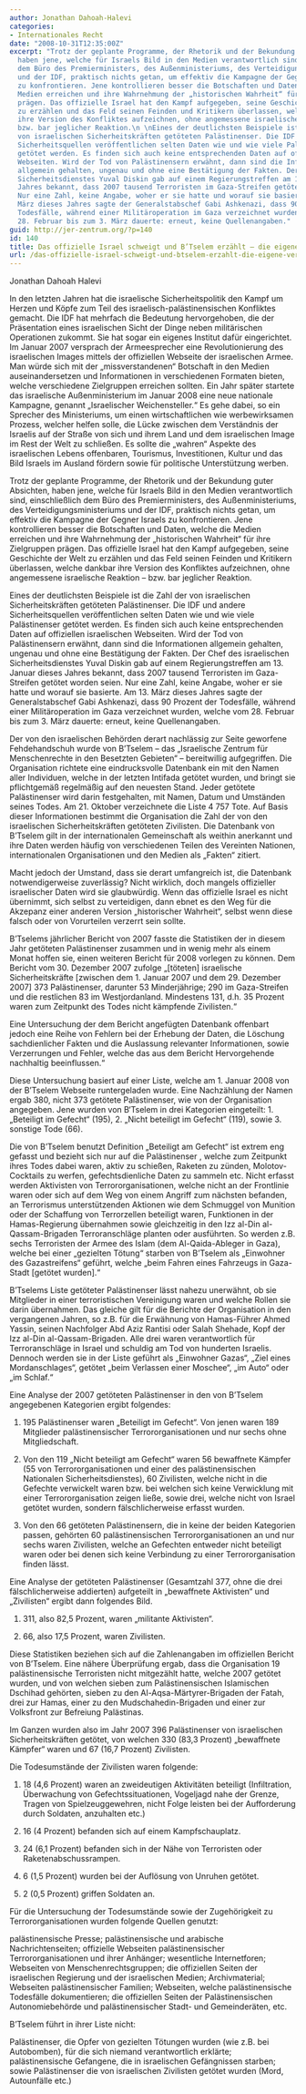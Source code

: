 ```yaml
---
author: Jonathan Dahoah-Halevi
categories:
- Internationales Recht
date: "2008-10-31T12:35:00Z"
excerpt: "Trotz der geplante Programme, der Rhetorik und der Bekundung guter Absichten,
  haben jene, welche für Israels Bild in den Medien verantwortlich sind, einschließlich
  dem Büro des Premierministers, des Außenministeriums, des Verteidigungsministeriums
  und der IDF, praktisch nichts getan, um effektiv die Kampagne der Gegner Israels
  zu konfrontieren. Jene kontrollieren besser die Botschaften und Daten, welche die
  Medien erreichen und ihre Wahrnehmung der „historischen Wahrheit“ für ihre Zielgruppen
  prägen. Das offizielle Israel hat den Kampf aufgegeben, seine Geschichte der Welt
  zu erzählen und das Feld seinen Feinden und Kritikern überlassen, welche dankbar
  ihre Version des Konfliktes aufzeichnen, ohne angemessene israelische Reaktion –
  bzw. bar jeglicher Reaktion.\n \nEines der deutlichsten Beispiele ist die Zahl der
  von israelischen Sicherheitskräften getöteten Palästinenser. Die IDF und andere
  Sicherheitsquellen veröffentlichen selten Daten wie und wie viele Palästinenser
  getötet werden. Es finden sich auch keine entsprechenden Daten auf offiziellen israelischen
  Webseiten. Wird der Tod von Palästinensern erwähnt, dann sind die Informationen
  allgemein gehalten, ungenau und ohne eine Bestätigung der Fakten. Der Chef des israelischen
  Sicherheitsdienstes Yuval Diskin gab auf einem Regierungstreffen am 13. Januar dieses
  Jahres bekannt, dass 2007 tausend Terroristen im Gaza-Streifen getötet worden seien.
  Nur eine Zahl, keine Angabe, woher er sie hatte und worauf sie basierte. Am 13.
  März dieses Jahres sagte der Generalstabschef Gabi Ashkenazi, dass 90 Prozent der
  Todesfälle, während einer Militäroperation im Gaza verzeichnet wurden, welche vom
  28. Februar bis zum 3. März dauerte: erneut, keine Quellenangaben."
guid: http://jer-zentrum.org/?p=140
id: 140
title: Das offizielle Israel schweigt und B’Tselem erzählt – die eigene Version
url: /das-offizielle-israel-schweigt-und-btselem-erzahlt-die-eigene-version/
---
```



Jonathan Dahoah Halevi

 

In den letzten Jahren hat die israelische Sicherheitspolitik den Kampf um Herzen und Köpfe zum Teil des israelisch-palästinensischen Konfliktes gemacht. Die IDF hat mehrfach die Bedeutung hervorgehoben, die der Präsentation eines israelischen Sicht der Dinge neben militärischen Operationen zukommt. Sie hat sogar ein eigenes Institut dafür eingerichtet. Im Januar 2007 versprach der Armeesprecher eine Revolutionierung des israelischen Images mittels der offiziellen Webseite der israelischen Armee. Man würde sich mit der „missverstandenen“ Botschaft in den Medien auseinandersetzen und Informationen in verschiedenen Formaten bieten, welche verschiedene Zielgruppen erreichen sollten. Ein Jahr später startete das israelische Außenministerium im Januar 2008 eine neue nationale Kampagne, genannt „Israelischer Weichensteller.“ Es gehe dabei, so ein Sprecher des Ministeriums, um einen wirtschaftlichen wie werbewirksamen Prozess, welcher helfen solle, die Lücke zwischen dem Verständnis der Israelis auf der Straße von sich und ihrem Land und dem israelischen Image im Rest der Welt zu schließen. Es sollte die „wahren“ Aspekte des israelischen Lebens offenbaren, Tourismus, Investitionen, Kultur und das Bild Israels im Ausland fördern sowie für politische Unterstützung werben.

 

Trotz der geplante Programme, der Rhetorik und der Bekundung guter Absichten, haben jene, welche für Israels Bild in den Medien verantwortlich sind, einschließlich dem Büro des Premierministers, des Außenministeriums, des Verteidigungsministeriums und der IDF, praktisch nichts getan, um effektiv die Kampagne der Gegner Israels zu konfrontieren. Jene kontrollieren besser die Botschaften und Daten, welche die Medien erreichen und ihre Wahrnehmung der „historischen Wahrheit“ für ihre Zielgruppen prägen. Das offizielle Israel hat den Kampf aufgegeben, seine Geschichte der Welt zu erzählen und das Feld seinen Feinden und Kritikern überlassen, welche dankbar ihre Version des Konfliktes aufzeichnen, ohne angemessene israelische Reaktion – bzw. bar jeglicher Reaktion.

 

Eines der deutlichsten Beispiele ist die Zahl der von israelischen Sicherheitskräften getöteten Palästinenser. Die IDF und andere Sicherheitsquellen veröffentlichen selten Daten wie und wie viele Palästinenser getötet werden. Es finden sich auch keine entsprechenden Daten auf offiziellen israelischen Webseiten. Wird der Tod von Palästinensern erwähnt, dann sind die Informationen allgemein gehalten, ungenau und ohne eine Bestätigung der Fakten. Der Chef des israelischen Sicherheitsdienstes Yuval Diskin gab auf einem Regierungstreffen am 13. Januar dieses Jahres bekannt, dass 2007 tausend Terroristen im Gaza-Streifen getötet worden seien. Nur eine Zahl, keine Angabe, woher er sie hatte und worauf sie basierte. Am 13. März dieses Jahres sagte der Generalstabschef Gabi Ashkenazi, dass 90 Prozent der Todesfälle, während einer Militäroperation im Gaza verzeichnet wurden, welche vom 28. Februar bis zum 3. März dauerte: erneut, keine Quellenangaben.

 

Der von den israelischen Behörden derart nachlässig zur Seite geworfene Fehdehandschuh wurde von B’Tselem – das „Israelische Zentrum für Menschenrechte in den Besetzten Gebieten“ – bereitwillig aufgegriffen. Die Organisation richtete eine eindrucksvolle Datenbank ein mit den Namen aller Individuen, welche in der letzten Intifada getötet wurden, und bringt sie pflichtgemäß regelmäßig auf den neuesten Stand. Jeder getötete Palästinenser wird darin festgehalten, mit Namen, Datum und Umständen seines Todes. Am 21. Oktober verzeichnete die Liste 4 757 Tote. Auf Basis dieser Informationen bestimmt die Organisation die Zahl der von den israelischen Sicherheitskräften getöteten Zivilisten. Die Datenbank von B’Tselem gilt in der internationalen Gemeinschaft als weithin anerkannt und ihre Daten werden häufig von verschiedenen Teilen des Vereinten Nationen, internationalen Organisationen und den Medien als „Fakten“ zitiert.

 

Macht jedoch der Umstand, dass sie derart umfangreich ist, die Datenbank notwendigerweise zuverlässig? Nicht wirklich, doch mangels offizieller israelischer Daten wird sie glaubwürdig. Wenn das offizielle Israel es nicht übernimmt, sich selbst zu verteidigen, dann ebnet es den Weg für die Akzepanz einer anderen Version „historischer Wahrheit“, selbst wenn diese falsch oder von Vorurteilen verzerrt sein sollte.

 

B’Tselems jährlicher Bericht von 2007 fasste die Statistiken der in diesem Jahr getöteten Palästinenser zusammen und in wenig mehr als einem Monat hoffen sie, einen weiteren Bericht für 2008 vorlegen zu können. Dem Bericht vom 30. Dezember 2007 zufolge „\[töteten\] israelische Sicherheitskräfte \[zwischen dem 1. Januar 2007 und dem 29. Dezember 2007\] 373 Palästinenser, darunter 53 Minderjährige; 290 im Gaza-Streifen und die restlichen 83 im Westjordanland. Mindestens 131, d.h. 35 Prozent waren zum Zeitpunkt des Todes nicht kämpfende Zivilisten.“

 

Eine Untersuchung der dem Bericht angefügten Datenbank offenbart jedoch eine Reihe von Fehlern bei der Erhebung der Daten, die Löschung sachdienlicher Fakten und die Auslassung relevanter Informationen, sowie Verzerrungen und Fehler, welche das aus dem Bericht Hervorgehende nachhaltig beeinflussen.“

 

Diese Untersuchung basiert auf einer Liste, welche am 1. Januar 2008 von der B’Tselem Webseite runtergeladen wurde. Eine Nachzählung der Namen ergab 380, nicht 373 getötete Palästinenser, wie von der Organisation angegeben. Jene wurden von B‘Tselem in drei Kategorien eingeteilt: 1. „Beteiligt im Gefecht“ (195), 2. „Nicht beteiligt im Gefecht“ (119), sowie 3. sonstige Tode (66).

 

Die von B’Tselem benutzt Definition „Beteiligt am Gefecht“ ist extrem eng gefasst und bezieht sich nur auf die Palästinenser , welche zum Zeitpunkt ihres Todes dabei waren, aktiv zu schießen, Raketen zu zünden, Molotov-Cocktails zu werfen, gefechtsdienliche Daten zu sammeln etc. Nicht erfasst werden Aktivisten von Terrororganisationen, welche nicht an der Frontlinie waren oder sich auf dem Weg von einem Angriff zum nächsten befanden, an Terrorismus unterstützenden Aktionen wie dem Schmuggel von Munition oder der Schaffung von Terrorzellen beteiligt waren, Funktionen in der Hamas-Regierung übernahmen sowie gleichzeitig in den Izz al-Din al-Qassam-Brigaden Terroranschläge planten oder ausführten. So werden z.B. sechs Terroristen der Armee des Islam (dem Al-Qaida-Ableger in Gaza), welche bei einer „gezielten Tötung“ starben von B’Tselem als „Einwohner des Gazastreifens“ geführt, welche „beim Fahren eines Fahrzeugs in Gaza-Stadt \[getötet wurden\].“

 

B’Tselems Liste getöteter Palästinenser lässt nahezu unerwähnt, ob sie Mitglieder in einer terroristischen Vereinigung waren und welche Rollen sie darin übernahmen. Das gleiche gilt für die Berichte der Organisation in den vergangenen Jahren, so z.B. für die Erwähnung von Hamas-Führer Ahmed Yassin, seinen Nachfolger Abd Aziz Rantisi oder Salah Shehade, Kopf der Izz al-Din al-Qassam-Brigaden. Alle drei waren verantwortlich für Terroranschläge in Israel und schuldig am Tod von hunderten Israelis. Dennoch werden sie in der Liste geführt als „Einwohner Gazas“, „Ziel eines Mordanschlages“, getötet „beim Verlassen einer Moschee“, „im Auto“ oder „im Schlaf.“

 

Eine Analyse der 2007 getöteten Palästinenser in den von B’Tselem angegebenen Kategorien ergibt folgendes:

 

1. 195 Palästinenser waren „Beteiligt im Gefecht“. Von jenen waren 189 Mitglieder palästinensischer Terrororganisationen und nur sechs ohne Mitgliedschaft.

 

2. Von den 119 „Nicht beteiligt am Gefecht“ waren 56 bewaffnete Kämpfer (55 von Terrororganisationen und einer des palästinensischen Nationalen Sicherheitsdienstes), 60 Zivilisten, welche nicht in die Gefechte verwickelt waren bzw. bei welchen sich keine Verwicklung mit einer Terrororganisation zeigen ließe, sowie drei, welche nicht von Israel getötet wurden, sondern fälschlicherweise erfasst wurden.

 

3. Von den 66 getöteten Palästinensern, die in keine der beiden Kategorien passen, gehörten 60 palästinensischen Terrororganisationen an und nur sechs waren Zivilisten, welche an Gefechten entweder nicht beteiligt waren oder bei denen sich keine Verbindung zu einer Terrororganisation finden lässt.

 

Eine Analyse der getöteten Palästinenser (Gesamtzahl 377, ohne die drei fälschlicherweise addierten) aufgeteilt in „bewaffnete Aktivisten“ und „Zivilisten“ ergibt dann folgendes Bild. 

 

1. 311, also 82,5 Prozent, waren „militante Aktivisten“. 

 

2. 66, also 17,5 Prozent, waren Zivilisten.

 

Diese Statistiken beziehen sich auf die Zahlenangaben im offiziellen Bericht von B’Tselem. Eine nähere Überprüfung ergab, dass die Organisation 19 palästinensische Terroristen nicht mitgezählt hatte, welche 2007 getötet wurden, und von welchen sieben zum Palästinensischen Islamischen Dschihad gehörten, sieben zu den Al-Aqsa-Märtyrer-Brigaden der Fatah, drei zur Hamas, einer zu den Mudschahedin-Brigaden und einer zur Volksfront zur Befreiung Palästinas.

 

Im Ganzen wurden also im Jahr 2007 396 Palästinenser von israelischen Sicherheitskräften getötet, von welchen 330 (83,3 Prozent) „bewaffnete Kämpfer“ waren und 67 (16,7 Prozent) Zivilisten.

 

Die Todesumstände der Zivilisten waren folgende: 

 

1. 18 (4,6 Prozent) waren an zweideutigen Aktivitäten beteiligt (Infiltration, Überwachung von Gefechtssituationen, Vogeljagd nahe der Grenze, Tragen von Spielzeuggewehren, nicht Folge leisten bei der Aufforderung durch Soldaten, anzuhalten etc.)

 

2. 16 (4 Prozent) befanden sich auf einem Kampfschauplatz.

 

3. 24 (6,1 Prozent) befanden sich in der Nähe von Terroristen oder Raketenabschussrampen.

 

4. 6 (1,5 Prozent) wurden bei der Auflösung von Unruhen getötet.

 

5. 2 (0,5 Prozent) griffen Soldaten an.

 

Für die Untersuchung der Todesumstände sowie der Zugehörigkeit zu Terrororganisationen wurden folgende Quellen genutzt:

 

palästinensische Presse; palästinensische und arabische Nachrichtenseiten; offizielle Webseiten palästinensischer Terrororganisationen und ihrer Anhänger; wesentliche Internetforen; Webseiten von Menschenrechtsgruppen; die offiziellen Seiten der israelischen Regierung und der israelischen Medien; Archivmaterial; Webseiten palästinensischer Familien; Webseiten, welche palästinensische Todesfälle dokumentieren; die offiziellen Seiten der Palästinensischen Autonomiebehörde und palästinensischer Stadt- und Gemeinderäten, etc. 

 

B’Tselem führt in ihrer Liste nicht: 

 

Palästinenser, die Opfer von gezielten Tötungen wurden (wie z.B. bei Autobomben), für die sich niemand verantwortlich erklärte; palästinensische Gefangene, die in israelischen Gefängnissen starben; sowie Palästinenser die von israelischen Zivilisten getötet wurden (Mord, Autounfälle etc.)

 

 
